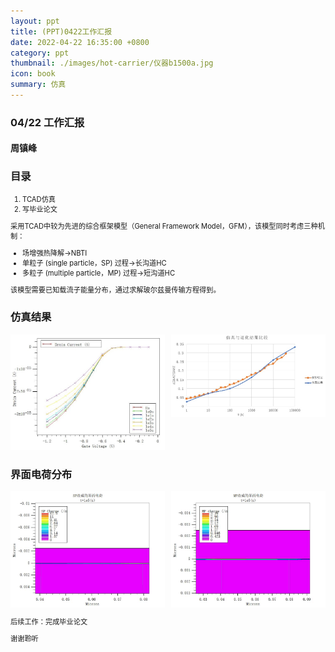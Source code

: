 ```yaml
---
layout: ppt
title: (PPT)0422工作汇报
date: 2022-04-22 16:35:00 +0800
category: ppt
thumbnail: ./images/hot-carrier/仪器b1500a.jpg
icon: book
summary: 仿真
---
```



<style>
    .twocolumn {
      display: grid;
      grid-template-columns: 1fr 1fr;
      grid-gap: 10px;
      text-align: center;
    }
    p {
      font-size: 80%;
      text-align: left;
    }
    table, ul, ol {
      font-size: 80%;
    }
</style>

<div class="reveal">
  <div class="slides">
    <!-- 标题 -->
    <section>
      <h3>04/22 工作汇报</h3>
      <h4>周镇峰</h4>
      </section>
    <section>
      <h3>目录</h3>
      <ol>
        <li>TCAD仿真</li>
        <li>写毕业论文</li>
      </ol>
    </section>
    <section>
        <p>采用TCAD中较为先进的综合框架模型（General Framework Model，GFM），该模型同时考虑三种机制：</p>
        <ul>
            <li>场增强热降解→NBTI</li>
            <li>单粒子 (single particle，SP) 过程→长沟道HC</li>
            <li>多粒子 (multiple particle，MP) 过程→短沟道HC</li>
        </ul>
        <p>该模型需要已知载流子能量分布，通过求解玻尔兹曼传输方程得到。</p>
    </section>
    <section>
        <section>
        <h3>仿真结果</h3>
        <div class="twocolumn">
            <div>
                <img src="./images/hot-carrier/pmos_afterstress_transfer.jpg.jpg">
            </div>
            <div>
                <img src="./images/hot-carrier/pmos_afterstress_isat_t_compare.jpg">
            </div>
        </div>
        </section>
        <section>
        <h3>界面电荷分布</h3>
        <div class="twocolumn">
            <div>
                <img src="./images/hot-carrier/pmos_afterstress_SP_charge.jpg">
            </div>
            <div>
                <img src="./images/hot-carrier/pmos_afterstress_MP_charge.jpg">
            </div>
        </div>
        </section>
    </section>
    <section>
        <p>后续工作：完成毕业论文</p>
    </section>
    <section>
      <p>谢谢聆听</p>
    </section>
  </div>
</div>